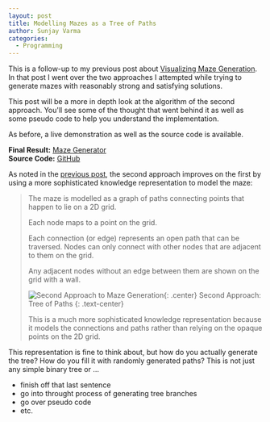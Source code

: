```yaml
---
layout: post
title: Modelling Mazes as a Tree of Paths
author: Sunjay Varma
categories:
  - Programming
---
```


This is a follow-up to my previous post about
[Visualizing Maze Generation][prevpost]. In that post I went over the
two approaches I attempted while trying to generate mazes with
reasonably strong and satisfying solutions.

This post will be a more in depth look at the algorithm of the second
approach. You'll see some of the thought that went behind it as well as
some pseudo code to help you understand the implementation.

As before, a live demonstration as well as the source code is available.

**Final Result:** [Maze Generator][livesite]<br />
**Source Code:** [GitHub][sourcecode]

As noted in the [previous post][prevpost], the second approach improves on
the first by using a more sophisticated knowledge representation to model
the maze:

> The maze is modelled as a graph of paths connecting
> points that happen to lie on a 2D grid.
>
> Each node maps to a point on the grid.
>
> Each connection (or edge) represents an open path that can be traversed.
> Nodes can only connect with other nodes that are adjacent to them on the
> grid.
>
> Any adjacent nodes without an edge between them are shown on the grid
> with a wall.
>
> ![Second Approach to Maze Generation](/assets/posts/maze-generator-second-approach.jpg){: .center}
> Second Approach: Tree of Paths
> {: .text-center}
>
> This is a much more sophisticated knowledge representation because it models
> the connections and paths rather than relying on the opaque points on the 2D grid.

This representation is fine to think about, but how do you actually generate
the tree? How do you fill it with randomly generated paths? This is not just any simple binary tree or ...

- finish off that last sentence
- go into throught process of generating tree branches
- go over pseudo code
- etc.


[prevpost]: /2016/06/30/visualizing-maze-generation
[livesite]: http://sunjay.dev/maze-generator
[sourcecode]: https://github.com/sunjay/maze-generator
[issues]: https://github.com/sunjay/maze-generator/issues
